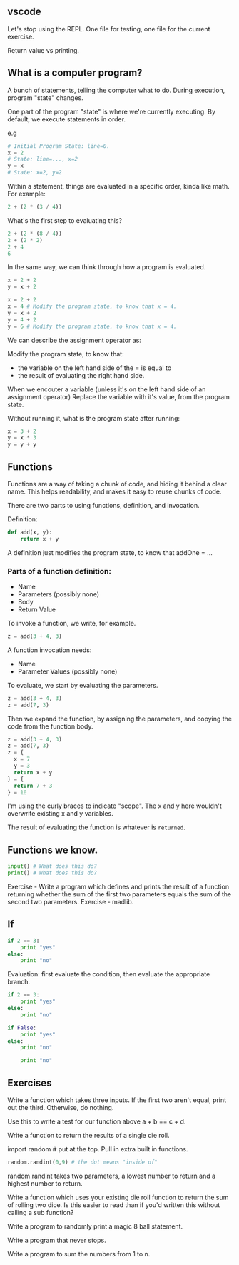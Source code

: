 ## vscode 
Let's stop using the REPL.
One file for testing, one file for the current exercise.

Return value vs printing.

## What is a computer program?

A bunch of statements, telling the computer what to do.
During execution, program "state" changes.

One part of the program "state" is where we're currently executing.
By default, we execute statements in order.

e.g

```python
# Initial Program State: line=0.
x = 2
# State: line=..., x=2
y = x
# State: x=2, y=2
```

Within a statement, things are evaluated in a specific order, kinda like math.
For example: 

```python
2 + (2 * (3 / 4))
```

What's the first step to evaluating this?

```python
2 + (2 * (8 / 4))
2 + (2 * 2)
2 + 4
6
```
In the same way, we can think through how a program is evaluated.

```python
x = 2 + 2
y = x + 2
```

```python
x = 2 + 2
x = 4 # Modify the program state, to know that x = 4.
y = x + 2
y = 4 + 2
y = 6 # Modify the program state, to know that x = 4.
```

We can describe the assignment operator as:

Modify the program state, to know that: 
* the variable on the left hand side of the = is equal to 
* the result of evaluating the right hand side.

When we encouter a variable (unless it's on the left hand side of an assignment operator)
Replace the variable with it's value, from the program state.


Without running it, what is the program state after running:
```python
x = 3 + 2
y = x * 3
y = y + y
```

## Functions
Functions are a way of taking a chunk of code, and hiding it behind a clear name. This helps readability, and makes it easy to reuse chunks of code.

There are two parts to using functions, definition, and invocation.

Definition:

```python
def add(x, y):
    return x + y
```

A definition just modifies the program state, to know that addOne = ...

### Parts of a function definition:
* Name
* Parameters (possibly none)
* Body
* Return Value

To invoke a function, we write, for example.
```python
z = add(3 + 4, 3)
```

A function invocation needs:
* Name
* Parameter Values (possibly none)

To evaluate, we start by evaluating the parameters.
```python
z = add(3 + 4, 3)
z = add(7, 3)
```

Then we expand the function, by assigning the parameters, and copying the code from the function body.
```python
z = add(3 + 4, 3)
z = add(7, 3)
z = {
  x = 7
  y = 3
  return x + y
} = {
  return 7 + 3
} = 10
```

I'm using the curly braces to indicate "scope". The x and y here wouldn't overwrite existing x and y variables.

The result of evaluating the function is whatever is `returned`.

## Functions we know.
```python
input() # What does this do?
print() # What does this do?
```

Exercise - 
Write a program which defines and prints the result of a function returning whether
  the sum of the first two parameters equals the sum of the second two parameters.
Exercise - madlib.

## If
```python
if 2 == 3:
    print "yes"
else:
    print "no"
```

Evaluation: first evaluate the condition, then evaluate the appropriate branch.

```python
if 2 == 3:
    print "yes"
else:
    print "no"
```

```python
if False:
    print "yes"
else:
    print "no"
```

```python
    print "no"
```

## Exercises
Write a function which takes three inputs. If the first two aren't equal, print out the third. Otherwise, do nothing.

Use this to write a test for our function above a + b == c + d.

Write a function to return the results of a single die roll.

import random # put at the top. Pull in extra built in functions.
```python
random.randint(0,9) # the dot means "inside of"
```
random.randint takes two parameters, a lowest number to return and a highest number to return.

Write a function which uses your existing die roll function to return the sum of rolling two dice.
Is this easier to read than if you'd written this without calling a sub function?

Write a program to randomly print a magic 8 ball statement.

Write a program that never stops.

Write a program to sum the numbers from 1 to n.

